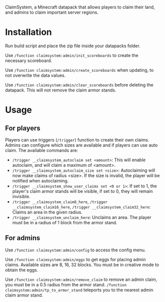 ClaimSystem, a Minecraft datapack that allows players to claim their land, and admins to claim important server regions.

# Installation
Run build script and place the zip file inside your datapacks folder.

Use `/function claimsystem:admin/init_scoreboards` to create the necessary scoreboard.

Use `/function claimsystem:admin/create_scoreboards` when updating, to not overwrite the data values.

Use `/function claimsystem:admin/clear_scoreboards` before deleting the datapack. This will not remove the claim armor stands.

# Usage

## For players

Players can use triggers (`/trigger`) function to create their own claims. Admins can configure which sizes are available and if players can use auto claim.
The available commands are:
- `/trigger __claimsystem_autoclaim set <amount>`: This will enable autoclaim, and will claim a maximum of &lt;amount&gt;.
- `/trigger __claimsystem_autoclaim_size set <size>`: Autoclaiming will now make claims of radius &lt;size&gt;. If the size is invalid, the player will be notified when autoclaiming.
- `/trigger __claimsystem_show_user_claims set <0 or 1>`: If set to 1, the player's claim armor stands will be visible, if set to 0, they will remain invisible.
- `/trigger __claimsystem_claim8_here`, `/trigger __claimsystem_claim16_here`, `/trigger __claimsystem_claim32_here`: Claims an area in the given radius.
- `/trigger __claimsystem_unclaim_here`: Unclaims an area. The player must be in a radius of 1 block from the armor stand.

## For admins

Use `/function claimsystem:admin/config` to access the config menu.

Use `/function claimsystem:admin/eggs` to get eggs for placing admin claims. Available sizes are 8, 16, 32 blocks. You must be in creative mode to obtain the eggs.

Use `/function claimsystem:admin/remove_claim` to remove an admin claim, you must be in a 0.5 radius from the armor stand. `/function claimsystem:admin/tp_to_armor_stand` teleports you to the nearest admin claim armor stand.
